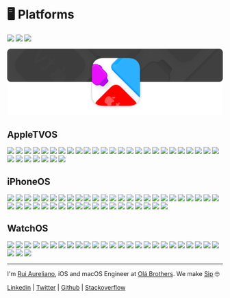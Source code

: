 # 🖥 Platforms

[![](https://img.shields.io/badge/MIT-License-0f73b4.svg)](./LICENSE.md) [![](https://img.shields.io/badge/swift-5.9-0f73b4.svg)](https://swift.org/blog/swift-5-9-released/) [![](https://img.shields.io/badge/docs-2.0-0f73b4.svg)](./DOCS.md)

![](./assets/header/header.png)

## AppleTVOS
[![](https://img.shields.io/badge/AppleTV%20OS-16.4-0f73b4.svg)](./platforms/AppleTVOS/16.4)
[![](https://img.shields.io/badge/AppleTV%20OS-16.1-0f73b4.svg)](./platforms/AppleTVOS/16.1)
[![](https://img.shields.io/badge/AppleTV%20OS-16.0-0f73b4.svg)](./platforms/AppleTVOS/16.0)
[![](https://img.shields.io/badge/AppleTV%20OS-15.4-0f73b4.svg)](./platforms/AppleTVOS/15.4)
[![](https://img.shields.io/badge/AppleTV%20OS-15.2-0f73b4.svg)](./platforms/AppleTVOS/15.2)
[![](https://img.shields.io/badge/AppleTV%20OS-15.0-0f73b4.svg)](./platforms/AppleTVOS/15.0)
[![](https://img.shields.io/badge/AppleTV%20OS-14.5-0f73b4.svg)](./platforms/AppleTVOS/14.5)
[![](https://img.shields.io/badge/AppleTV%20OS-14.4-0f73b4.svg)](./platforms/AppleTVOS/14.4)
[![](https://img.shields.io/badge/AppleTV%20OS-14.3-0f73b4.svg)](./platforms/AppleTVOS/14.3)
[![](https://img.shields.io/badge/AppleTV%20OS-14.2-0f73b4.svg)](./platforms/AppleTVOS/14.2)
[![](https://img.shields.io/badge/AppleTV%20OS-14.1-0f73b4.svg)](./platforms/AppleTVOS/14.1)
[![](https://img.shields.io/badge/AppleTV%20OS-14.0-0f73b4.svg)](./platforms/AppleTVOS/14.0)
[![](https://img.shields.io/badge/AppleTV%20OS-13.4-0f73b4.svg)](./platforms/AppleTVOS/13.4)
[![](https://img.shields.io/badge/AppleTV%20OS-13.3-0f73b4.svg)](./platforms/AppleTVOS/13.3)
[![](https://img.shields.io/badge/AppleTV%20OS-13.2-0f73b4.svg)](./platforms/AppleTVOS/13.2)
[![](https://img.shields.io/badge/AppleTV%20OS-13.0-0f73b4.svg)](./platforms/AppleTVOS/13.0)
[![](https://img.shields.io/badge/AppleTV%20OS-12.4-0f73b4.svg)](./platforms/AppleTVOS/12.4)
[![](https://img.shields.io/badge/AppleTV%20OS-12.3-0f73b4.svg)](./platforms/AppleTVOS/12.3)
[![](https://img.shields.io/badge/AppleTV%20OS-12.2-0f73b4.svg)](./platforms/AppleTVOS/12.2)
[![](https://img.shields.io/badge/AppleTV%20OS-12.1-0f73b4.svg)](./platforms/AppleTVOS/12.1)
[![](https://img.shields.io/badge/AppleTV%20OS-12.0-0f73b4.svg)](./platforms/AppleTVOS/12.0)
[![](https://img.shields.io/badge/AppleTV%20OS-11.4-0f73b4.svg)](./platforms/AppleTVOS/11.4)
[![](https://img.shields.io/badge/AppleTV%20OS-11.3-0f73b4.svg)](./platforms/AppleTVOS/11.3)
[![](https://img.shields.io/badge/AppleTV%20OS-11.2-0f73b4.svg)](./platforms/AppleTVOS/11.2)
[![](https://img.shields.io/badge/AppleTV%20OS-11.1-0f73b4.svg)](./platforms/AppleTVOS/11.1)
[![](https://img.shields.io/badge/AppleTV%20OS-11.0-0f73b4.svg)](./platforms/AppleTVOS/11.0)
[![](https://img.shields.io/badge/AppleTV%20OS-10.2-0f73b4.svg)](./platforms/AppleTVOS/10.2)
[![](https://img.shields.io/badge/AppleTV%20OS-10.1-0f73b4.svg)](./platforms/AppleTVOS/10.1)
[![](https://img.shields.io/badge/AppleTV%20OS-10.0-0f73b4.svg)](./platforms/AppleTVOS/10.0)
[![](https://img.shields.io/badge/AppleTV%20OS-9.2-0f73b4.svg)](./platforms/AppleTVOS/9.2)
[![](https://img.shields.io/badge/AppleTV%20OS-9.1-0f73b4.svg)](./platforms/AppleTVOS/9.1)
[![](https://img.shields.io/badge/AppleTV%20OS-9.0-0f73b4.svg)](./platforms/AppleTVOS/9.0)

## iPhoneOS

[![](https://img.shields.io/badge/iPhone%20OS-16.4-0f73b4.svg)](./platforms/iPhoneOS/16.4)
[![](https://img.shields.io/badge/iPhone%20OS-16.1-0f73b4.svg)](./platforms/iPhoneOS/16.1)
[![](https://img.shields.io/badge/iPhone%20OS-16.0-0f73b4.svg)](./platforms/iPhoneOS/16.0)
[![](https://img.shields.io/badge/iPhone%20OS-15.5-0f73b4.svg)](./platforms/iPhoneOS/15.5)
[![](https://img.shields.io/badge/iPhone%20OS-15.4-0f73b4.svg)](./platforms/iPhoneOS/15.4)
[![](https://img.shields.io/badge/iPhone%20OS-15.2-0f73b4.svg)](./platforms/iPhoneOS/15.2)
[![](https://img.shields.io/badge/iPhone%20OS-15.0-0f73b4.svg)](./platforms/iPhoneOS/15.0)
[![](https://img.shields.io/badge/iPhone%20OS-14.5-0f73b4.svg)](./platforms/iPhoneOS/14.5)
[![](https://img.shields.io/badge/iPhone%20OS-14.4-0f73b4.svg)](./platforms/iPhoneOS/14.4)
[![](https://img.shields.io/badge/iPhone%20OS-14.3-0f73b4.svg)](./platforms/iPhoneOS/14.3)
[![](https://img.shields.io/badge/iPhone%20OS-14.2-0f73b4.svg)](./platforms/iPhoneOS/14.2)
[![](https://img.shields.io/badge/iPhone%20OS-14.1-0f73b4.svg)](./platforms/iPhoneOS/14.1)
[![](https://img.shields.io/badge/iPhone%20OS-14.0-0f73b4.svg)](./platforms/iPhoneOS/14.0)
[![](https://img.shields.io/badge/iPhone%20OS-13.7-0f73b4.svg)](./platforms/iPhoneOS/13.7)
[![](https://img.shields.io/badge/iPhone%20OS-13.6-0f73b4.svg)](./platforms/iPhoneOS/13.6)
[![](https://img.shields.io/badge/iPhone%20OS-13.5-0f73b4.svg)](./platforms/iPhoneOS/13.5)
[![](https://img.shields.io/badge/iPhone%20OS-13.4-0f73b4.svg)](./platforms/iPhoneOS/13.4)
[![](https://img.shields.io/badge/iPhone%20OS-13.3-0f73b4.svg)](./platforms/iPhoneOS/13.3)
[![](https://img.shields.io/badge/iPhone%20OS-13.2-0f73b4.svg)](./platforms/iPhoneOS/13.2)
[![](https://img.shields.io/badge/iPhone%20OS-13.1-0f73b4.svg)](./platforms/iPhoneOS/13.1)
[![](https://img.shields.io/badge/iPhone%20OS-13.0-0f73b4.svg)](./platforms/iPhoneOS/13.0)
[![](https://img.shields.io/badge/iPhone%20OS-12.4-0f73b4.svg)](./platforms/iPhoneOS/12.4)
[![](https://img.shields.io/badge/iPhone%20OS-12.3-0f73b4.svg)](./platforms/iPhoneOS/12.3)
[![](https://img.shields.io/badge/iPhone%20OS-12.2-0f73b4.svg)](./platforms/iPhoneOS/12.2)
[![](https://img.shields.io/badge/iPhone%20OS-12.1-0f73b4.svg)](./platforms/iPhoneOS/12.1)
[![](https://img.shields.io/badge/iPhone%20OS-12.0-0f73b4.svg)](./platforms/iPhoneOS/12.0)
[![](https://img.shields.io/badge/iPhone%20OS-11.4-0f73b4.svg)](./platforms/iPhoneOS/11.4)
[![](https://img.shields.io/badge/iPhone%20OS-11.3-0f73b4.svg)](./platforms/iPhoneOS/11.3)
[![](https://img.shields.io/badge/iPhone%20OS-11.2-0f73b4.svg)](./platforms/iPhoneOS/11.2)
[![](https://img.shields.io/badge/iPhone%20OS-11.1-0f73b4.svg)](./platforms/iPhoneOS/11.1)
[![](https://img.shields.io/badge/iPhone%20OS-11.0-0f73b4.svg)](./platforms/iPhoneOS/11.0)
[![](https://img.shields.io/badge/iPhone%20OS-10.3-0f73b4.svg)](./platforms/iPhoneOS/10.3)
[![](https://img.shields.io/badge/iPhone%20OS-10.2-0f73b4.svg)](./platforms/iPhoneOS/10.2)
[![](https://img.shields.io/badge/iPhone%20OS-10.1-0f73b4.svg)](./platforms/iPhoneOS/10.1)
[![](https://img.shields.io/badge/iPhone%20OS-10.0-0f73b4.svg)](./platforms/iPhoneOS/10.0)
[![](https://img.shields.io/badge/iPhone%20OS-9.3-0f73b4.svg)](./platforms/iPhoneOS/9.3)
[![](https://img.shields.io/badge/iPhone%20OS-9.2-0f73b4.svg)](./platforms/iPhoneOS/9.2)
[![](https://img.shields.io/badge/iPhone%20OS-9.1-0f73b4.svg)](./platforms/iPhoneOS/9.1)
[![](https://img.shields.io/badge/iPhone%20OS-9.0-0f73b4.svg)](./platforms/iPhoneOS/9.0)
[![](https://img.shields.io/badge/iPhone%20OS-8.4-0f73b4.svg)](./platforms/iPhoneOS/8.4)
[![](https://img.shields.io/badge/iPhone%20OS-8.3-0f73b4.svg)](./platforms/iPhoneOS/8.3)
[![](https://img.shields.io/badge/iPhone%20OS-8.2-0f73b4.svg)](./platforms/iPhoneOS/8.2)
[![](https://img.shields.io/badge/iPhone%20OS-8.1-0f73b4.svg)](./platforms/iPhoneOS/8.1)
[![](https://img.shields.io/badge/iPhone%20OS-8.0-0f73b4.svg)](./platforms/iPhoneOS/8.0)

## WatchOS

[![](https://img.shields.io/badge/Watch%20OS-9.4-0f73b4.svg)](./platforms/WatchOS/9.4)
[![](https://img.shields.io/badge/Watch%20OS-9.1-0f73b4.svg)](./platforms/WatchOS/9.1)
[![](https://img.shields.io/badge/Watch%20OS-9.0-0f73b4.svg)](./platforms/WatchOS/9.0)
[![](https://img.shields.io/badge/Watch%20OS-8.5-0f73b4.svg)](./platforms/WatchOS/8.5)
[![](https://img.shields.io/badge/Watch%20OS-8.3-0f73b4.svg)](./platforms/WatchOS/8.3)
[![](https://img.shields.io/badge/Watch%20OS-8.0-0f73b4.svg)](./platforms/WatchOS/8.0)
[![](https://img.shields.io/badge/Watch%20OS-7.4-0f73b4.svg)](./platforms/WatchOS/7.4)
[![](https://img.shields.io/badge/Watch%20OS-7.3-0f73b4.svg)](./platforms/WatchOS/7.3)
[![](https://img.shields.io/badge/Watch%20OS-7.2-0f73b4.svg)](./platforms/WatchOS/7.2)
[![](https://img.shields.io/badge/Watch%20OS-7.1-0f73b4.svg)](./platforms/WatchOS/7.1)
[![](https://img.shields.io/badge/Watch%20OS-7.0-0f73b4.svg)](./platforms/WatchOS/7.0)
[![](https://img.shields.io/badge/Watch%20OS-6.2-0f73b4.svg)](./platforms/WatchOS/6.2)
[![](https://img.shields.io/badge/Watch%20OS-6.1-0f73b4.svg)](./platforms/WatchOS/6.1)
[![](https://img.shields.io/badge/Watch%20OS-6.0-0f73b4.svg)](./platforms/WatchOS/6.0)
[![](https://img.shields.io/badge/Watch%20OS-5.3-0f73b4.svg)](./platforms/WatchOS/5.3)
[![](https://img.shields.io/badge/Watch%20OS-5.2-0f73b4.svg)](./platforms/WatchOS/5.2)
[![](https://img.shields.io/badge/Watch%20OS-5.1-0f73b4.svg)](./platforms/WatchOS/5.1)
[![](https://img.shields.io/badge/Watch%20OS-5.0-0f73b4.svg)](./platforms/WatchOS/5.0)
[![](https://img.shields.io/badge/Watch%20OS-4.3-0f73b4.svg)](./platforms/WatchOS/4.3)
[![](https://img.shields.io/badge/Watch%20OS-4.2-0f73b4.svg)](./platforms/WatchOS/4.2)
[![](https://img.shields.io/badge/Watch%20OS-4.1-0f73b4.svg)](./platforms/WatchOS/4.1)
[![](https://img.shields.io/badge/Watch%20OS-4.0-0f73b4.svg)](./platforms/WatchOS/4.0)
[![](https://img.shields.io/badge/Watch%20OS-3.2-0f73b4.svg)](./platforms/WatchOS/3.2)
[![](https://img.shields.io/badge/Watch%20OS-3.1-0f73b4.svg)](./platforms/WatchOS/3.1)
[![](https://img.shields.io/badge/Watch%20OS-3.0-0f73b4.svg)](./platforms/WatchOS/3.0)
[![](https://img.shields.io/badge/Watch%20OS-2.2-0f73b4.svg)](./platforms/WatchOS/2.2)
[![](https://img.shields.io/badge/Watch%20OS-2.1-0f73b4.svg)](./platforms/WatchOS/2.1)
[![](https://img.shields.io/badge/Watch%20OS-2.0-0f73b4.svg)](./platforms/WatchOS/2.0)

---

I'm [Rui Aureliano](http://ruiaureliano.com), iOS and macOS Engineer at [Olá Brothers](https://theolabrothers.com). We make [Sip](https://sipapp.io) 🤓

[Linkedin](https://www.linkedin.com/in/ruiaureliano) | [Twitter](https://twitter.com/ruiaureliano) | [Github](https://github.com/ruiaureliano) | [Stackoverflow](https://stackoverflow.com/users/881095/ruiaureliano)
